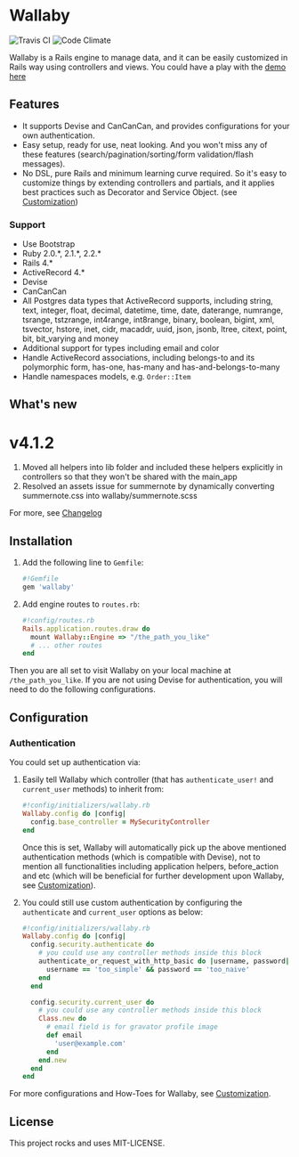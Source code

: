 # Wallaby

![Travis CI](https://travis-ci.org/reinteractive/wallaby.svg) ![Code Climate](https://codeclimate.com/github/reinteractive/wallaby/badges/gpa.svg)

Wallaby is a Rails engine to manage data, and it can be easily customized in Rails way using controllers and views. You could have a play with the [demo here](https://wallaby-demo.herokuapp.com/admin/)

## Features

- It supports Devise and CanCanCan, and provides configurations for your own authentication.
- Easy setup, ready for use, neat looking. And you won't miss any of these features (search/pagination/sorting/form validation/flash messages).
- No DSL, pure Rails and minimum learning curve required. So it's easy to customize things by extending controllers and partials, and it applies best practices such as Decorator and Service Object. (see [Customization](CUSTOMIZATION.md))

### Support

- Use Bootstrap
- Ruby 2.0.\*, 2.1.\*, 2.2.\*
- Rails 4.\*
- ActiveRecord 4.\*
- Devise
- CanCanCan
- All Postgres data types that ActiveRecord supports, including string, text, integer, float, decimal, datetime, time, date, daterange, numrange, tsrange, tstzrange, int4range, int8range, binary, boolean, bigint, xml, tsvector, hstore, inet, cidr, macaddr, uuid, json, jsonb, ltree, citext, point, bit, bit_varying and money
- Additional support for types including email and color
- Handle ActiveRecord associations, including belongs-to and its polymorphic form, has-one, has-many and has-and-belongs-to-many
- Handle namespaces models, e.g. `Order::Item`

## What's new

# v4.1.2

1. Moved all helpers into lib folder and included these helpers explicitly in controllers so that they won't be shared with the main_app
2. Resolved an assets issue for summernote by dynamically converting summernote.css into wallaby/summernote.scss

For more, see [Changelog](CHANGELOG.md)

## Installation

1. Add the following line to `Gemfile`:

    ```ruby
    #!Gemfile
    gem 'wallaby'
    ```

2. Add engine routes to `routes.rb`:

    ```ruby
    #!config/routes.rb
    Rails.application.routes.draw do
      mount Wallaby::Engine => "/the_path_you_like"
      # ... other routes
    end
    ```

Then you are all set to visit Wallaby on your local machine at `/the_path_you_like`. If you are not using Devise for authentication, you will need to do the following configurations.

## Configuration

### Authentication

You could set up authentication via:

1. Easily tell Wallaby which controller (that has `authenticate_user!` and `current_user` methods) to inherit from:

    ```ruby
    #!config/initializers/wallaby.rb
    Wallaby.config do |config|
      config.base_controller = MySecurityController
    end
    ```

    Once this is set, Wallaby will automatically pick up the above mentioned authentication methods (which is compatible with Devise), not to mention all functionalities including application helpers, before_action and etc (which will be beneficial for further development upon Wallaby, see [Customization](CUSTOMIZATION.md)).

2. You could still use custom authentication by configuring the `authenticate` and `current_user` options as below:

    ```ruby
    #!config/initializers/wallaby.rb
    Wallaby.config do |config|
      config.security.authenticate do
        # you could use any controller methods inside this block
        authenticate_or_request_with_http_basic do |username, password|
          username == 'too_simple' && password == 'too_naive'
        end
      end

      config.security.current_user do
        # you could use any controller methods inside this block
        Class.new do
          # email field is for gravator profile image
          def email
            'user@example.com'
          end
        end.new
      end
    end
    ```

For more configurations and How-Toes for Wallaby, see [Customization](CUSTOMIZATION.md).

## License
This project rocks and uses MIT-LICENSE.
